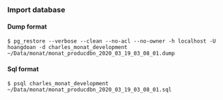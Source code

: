 ### Import database
#### Dump format

```
$ pg_restore --verbose --clean --no-acl --no-owner -h localhost -U hoangdoan -d charles_monat_development ~/Data/monat/monat_producdbn_2020_03_19_03_08_01.dump
```

#### Sql format

```
$ psql charles_monat_development ~/Data/monat/monat_producdbn_2020_03_19_03_08_01.sql
```
